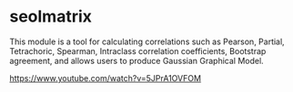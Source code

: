 # seolmatrix

This module is a tool for calculating correlations such as Pearson, Partial,
  Tetrachoric, Spearman, Intraclass correlation coefficients, Bootstrap agreement, and allows users to produce 
  Gaussian Graphical Model.

https://www.youtube.com/watch?v=5JPrA1OVFOM
